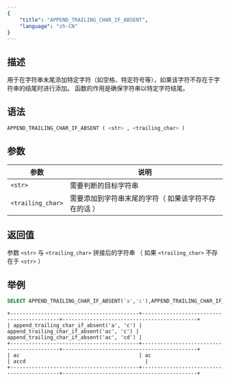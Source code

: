 ```yaml
---
{
    "title": "APPEND_TRAILING_CHAR_IF_ABSENT",
    "language": "zh-CN"
}
---
```


<!-- 
Licensed to the Apache Software Foundation (ASF) under one
or more contributor license agreements.  See the NOTICE file
distributed with this work for additional information
regarding copyright ownership.  The ASF licenses this file
to you under the Apache License, Version 2.0 (the
"License"); you may not use this file except in compliance
with the License.  You may obtain a copy of the License at

  http://www.apache.org/licenses/LICENSE-2.0

Unless required by applicable law or agreed to in writing,
software distributed under the License is distributed on an
"AS IS" BASIS, WITHOUT WARRANTIES OR CONDITIONS OF ANY
KIND, either express or implied.  See the License for the
specific language governing permissions and limitations
under the License.
-->

## 描述

用于在字符串末尾添加特定字符（如空格、特定符号等），如果该字符不存在于字符串的结尾时进行添加。 函数的作用是确保字符串以特定字符结尾。

## 语法

```sql
APPEND_TRAILING_CHAR_IF_ABSENT ( <str> , <trailing_char> )
```

## 参数

| 参数                | 说明                          |
|-------------------|-----------------------------|
| `<str>`           | 需要判断的目标字符串                  |
| `<trailing_char>` | 需要添加到字符串末尾的字符（ 如果该字符不存在的话 ） |

## 返回值

参数 `<str>` 与 `<trailing_char>` 拼接后的字符串 （ 如果 `<trailing_char>` 不存在于 `<str>` ） 

## 举例

``` sql
SELECT APPEND_TRAILING_CHAR_IF_ABSENT('a','c'),APPEND_TRAILING_CHAR_IF_ABSENT('ac', 'c'),APPEND_TRAILING_CHAR_IF_ABSENT('ac', 'cd')
```

```text 
+------------------------------------------+-------------------------------------------+--------------------------------------------+
| append_trailing_char_if_absent('a', 'c') | append_trailing_char_if_absent('ac', 'c') | append_trailing_char_if_absent('ac', 'cd') |
+------------------------------------------+-------------------------------------------+--------------------------------------------+
| ac                                       | ac                                        | accd                                       |
+------------------------------------------+-------------------------------------------+--------------------------------------------+
```
